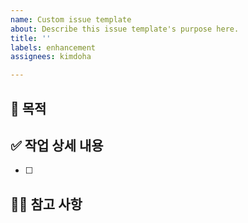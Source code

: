 ```yaml
---
name: Custom issue template
about: Describe this issue template's purpose here.
title: ''
labels: enhancement
assignees: kimdoha

---
```


## 📝 목적
>

## ✅ 작업 상세 내용
- [ ]

## ✍🏼 참고 사항
